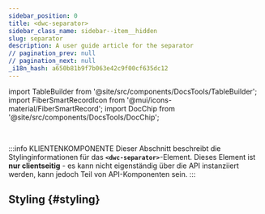 ```yaml
---
sidebar_position: 0
title: <dwc-separator>
sidebar_class_name: sidebar--item__hidden
slug: separator
description: A user guide article for the separator
// pagination_prev: null
// pagination_next: null
_i18n_hash: a650b81b9f7b063e42c9f00cf635dc12
---
```

import TableBuilder from '@site/src/components/DocsTools/TableBuilder';
import FiberSmartRecordIcon from '@mui/icons-material/FiberSmartRecord';
import DocChip from '@site/src/components/DocsTools/DocChip';

<DocChip chip='shadow' />

<br />

:::info KLIENTENKOMPONENTE
Dieser Abschnitt beschreibt die Stylinginformationen für das **`<dwc-separator>`**-Element. Dieses Element ist **nur clientseitig** - es kann nicht eigenständig über die API instanziiert werden, kann jedoch Teil von API-Komponenten sein.
:::

## Styling {#styling}

<TableBuilder name="dwc-separator" clientComponent />
